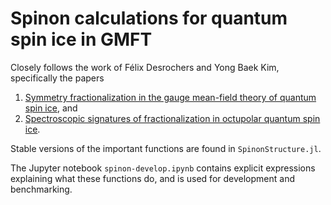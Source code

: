 # Spinon calculations for quantum spin ice in GMFT

Closely follows the work of Félix Desrochers and Yong Baek Kim, specifically the papers

1. [Symmetry fractionalization in the gauge mean-field theory of quantum spin ice](https://arxiv.org/abs/2209.11243), and
2. [Spectroscopic signatures of fractionalization in octupolar quantum spin ice](https://arxiv.org/abs/2301.05240).

Stable versions of the important functions are found in `SpinonStructure.jl`. 

The Jupyter notebook `spinon-develop.ipynb` contains explicit expressions explaining what these functions do, and is used for development and benchmarking.



